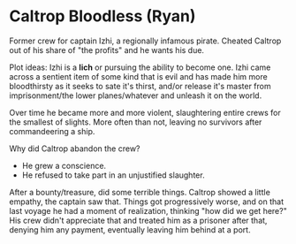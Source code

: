 # Caltrop Bloodless (Ryan)

Former crew for captain Izhi, a regionally infamous pirate.  Cheated Caltrop out of his share of "the profits" and he wants his due.



Plot ideas:
Izhi is a **lich** or pursuing the ability to become one.
Izhi came across a sentient item of some kind that is evil and has made him more bloodthirsty as it seeks to sate it's thirst, and/or release it's master from imprisonment/the lower planes/whatever and unleash it on the world.

Over time he became more and more violent, slaughtering entire crews for the smallest of slights.  More often than not, leaving no survivors after commandeering a ship.

Why did Caltrop abandon the crew?
  - He grew a conscience.
  - He refused to take part in an unjustified slaughter.


After a bounty/treasure, did some terrible things.  Caltrop showed a little empathy, the captain saw that.  Things got progressively worse, and on that last voyage he had a moment of realization, thinking "how did we get here?"  His crew didn't appreciate that and treated him as a prisoner after that, denying him any payment, eventually leaving him behind at a port.
